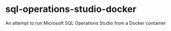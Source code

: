# sql-operations-studio-docker
An attempt to run Microsoft SQL Operations Studio from a Docker container

